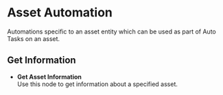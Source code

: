 # Asset Automation
Automations specific to an asset entity which can be used as part of Auto Tasks on an asset.

## Get Information
* **Get Asset Information**<br>Use this node to get information about a specified asset.

<!-- https://wiki.hornbill.com/index.php?title=Service_Manager_Business_Process_Workflow -->